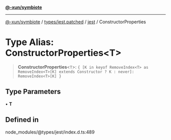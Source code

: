 [**@-xun/symbiote**](../../../../../README.md)

***

[@-xun/symbiote](../../../../../README.md) / [types/jest.patched](../../../README.md) / [jest](../README.md) / ConstructorProperties

# Type Alias: ConstructorProperties\<T\>

> **ConstructorProperties**\<`T`\>: `{ [K in keyof RemoveIndex<T> as RemoveIndex<T>[K] extends Constructor ? K : never]: RemoveIndex<T>[K] }`

## Type Parameters

• **T**

## Defined in

node\_modules/@types/jest/index.d.ts:489
